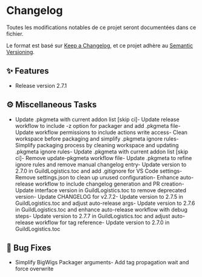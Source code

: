 # Changelog
Toutes les modifications notables de ce projet seront documentées dans ce fichier.

Le format est basé sur [Keep a Changelog](https://keepachangelog.com/en/1.0.0/),
et ce projet adhère au [Semantic Versioning](https://semver.org/spec/v2.0.0.html).


## ✨ Features
- Release version 2.7.1
## ⚙️ Miscellaneous Tasks
- Update .pkgmeta with current addon list [skip ci]- Update release workflow to include -z option for packager and add .pkgmeta file- Update workflow permissions to include actions write access- Clean workspace before packaging and simplify .pkgmeta ignore rules- Simplify packaging process by cleaning workspace and updating .pkgmeta ignore rules- Update .pkgmeta with current addon list [skip ci]- Remove update-pkgmeta workflow file- Update .pkgmeta to refine ignore rules and remove manual changelog entry- Update version to 2.7.0 in GuildLogistics.toc and add .gitignore for VS Code settings- Remove settings.json to clean up unused configuration- Enhance auto-release workflow to include changelog generation and PR creation- Update interface version in GuildLogistics.toc to remove deprecated version- Update CHANGELOG for v2.7.2- Update version to 2.7.5 in GuildLogistics.toc and adjust auto-release args- Update version to 2.7.6 in GuildLogistics.toc and enhance auto-release workflow with debug steps- Update version to 2.7.7 in GuildLogistics.toc and adjust auto-release workflow for tag reference- Update version to 2.7.0 in GuildLogistics.toc
## 🐛 Bug Fixes
- Simplify BigWigs Packager arguments- Add tag propagation wait and force overwrite
